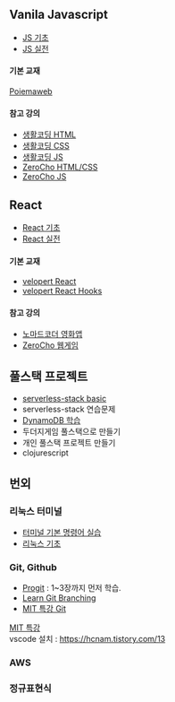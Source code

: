 ## Vanila Javascript

- [JS 기초](https://github.com/xistory/nowcoding/tree/master/VanilaJS/Basic)   
- [JS 실전](https://github.com/xistory/nowcoding/tree/master/VanilaJS/Projects)   

#### 기본 교재
[Poiemaweb](https://poiemaweb.com/)

#### 참고 강의
- [생활코딩 HTML](https://opentutorials.org/course/3084)   
- [생활코딩 CSS](https://opentutorials.org/course/3086)   
- [생활코딩 JS](https://opentutorials.org/course/3085)   
- [ZeroCho HTML/CSS](https://www.youtube.com/playlist?list=PLcqDmjxt30Rsb8Zpgbemt-NaCOjr2WIUj)   
- [ZeroCho JS](https://www.youtube.com/playlist?list=PLcqDmjxt30Rtbxbh4eJREOVekql_kWVmu)   

## React

- [React 기초](https://github.com/xistory/nowcoding/tree/master/React/Basic)   
- [React 실전](https://github.com/xistory/nowcoding/tree/master/React/Projects)   

#### 기본 교재
- [velopert React](https://velopert.com/3613)   
- [velopert React Hooks](https://velog.io/@velopert/react-hooks#9-%EB%8B%A4%EB%A5%B8-hooks)   

#### 참고 강의
- [노마드코더 영화앱](https://nomadcoders.co/react-fundamentals)   
- [ZeroCho 웹게임](https://www.youtube.com/playlist?list=PLcqDmjxt30RtqbStQqk-eYMK8N-1SYIFn)   

## 풀스택 프로젝트

- [serverless-stack basic](https://serverless-stack.com)   
- serverless-stack 연습문제   
- [DynamoDB 학습](https://docs.aws.amazon.com/ko_kr/amazondynamodb/latest/developerguide/Introduction.html)   
- 두더지게임 풀스택으로 만들기   
- 개인 풀스택 프로젝트 만들기   
- clojurescript   

## 번외   
### 리눅스 터미널
- [터미널 기본 명령어 실습](http://deu-gnuteam.blogspot.com/2010/02/%EB%A6%AC%EB%88%85%EC%8A%A4%EC%9D%98-%EA%B8%B0%EB%B3%B8-%EB%AA%85%EB%A0%B9%EC%96%B4-%EC%8B%A4%EC%8A%B5%ED%95%98%EA%B8%B0.html)   
- [리눅스 기초](https://studymake.tistory.com/93)

### Git, Github   
- [Progit](https://git-scm.com/book/ko/v2) : 1~3장까지 먼저 학습.
- [Learn Git Branching](https://learngitbranching.js.org/?locale=ko)
- [MIT 특강 Git](https://missing-semester-kr.github.io/2020/version-control/)


[MIT 특강](https://missing-semester-kr.github.io/)   
vscode 설치 : <https://hcnam.tistory.com/13>   
### AWS   
### 정규표현식   